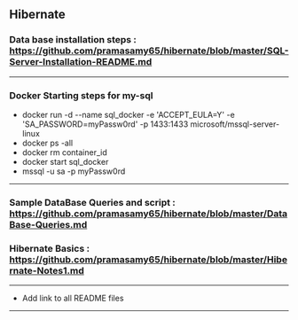 ## Hibernate

### Data base installation steps : https://github.com/pramasamy65/hibernate/blob/master/SQL-Server-Installation-README.md
---
### Docker Starting steps for my-sql
* docker run -d --name sql_docker -e 'ACCEPT_EULA=Y' -e 'SA_PASSWORD=myPassw0rd' -p 1433:1433 microsoft/mssql-server-linux
* docker ps -all
* docker rm container_id
* docker start sql_docker
* mssql -u sa -p myPassw0rd
---
### Sample DataBase Queries and script : https://github.com/pramasamy65/hibernate/blob/master/DataBase-Queries.md

### Hibernate Basics : https://github.com/pramasamy65/hibernate/blob/master/Hibernate-Notes1.md


---

* Add link to all README files

---
